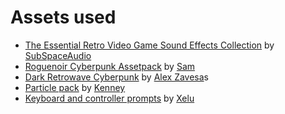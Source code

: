 # Assets used

* [The Essential Retro Video Game Sound Effects Collection](https://opengameart.org/content/512-sound-effects-8-bit-style) by [SubSpaceAudio](https://opengameart.org/users/subspaceaudio)
* [Roguenoir Cyberpunk Assetpack](https://s4m-ur4i.itch.io/roguenoir-cyberpunk-assetpack-pixelart) by [Sam](https://s4m-ur4i.itch.io/)
* [Dark Retrowave Cyberpunk](https://www.jamendo.com/track/1655535/dark-retrowave-cyberpunk) by [Alex Zavesa](https://www.jamendo.com/artist/486413/alexzavesa)s
* [Particle pack](https://www.kenney.nl/assets/particle-pack) by [Kenney](https://www.kenney.nl/)
* [Keyboard and controller prompts](https://opengameart.org/content/free-keyboard-and-controllers-prompts-pack) by [Xelu](https://opengameart.org/users/xelu)
